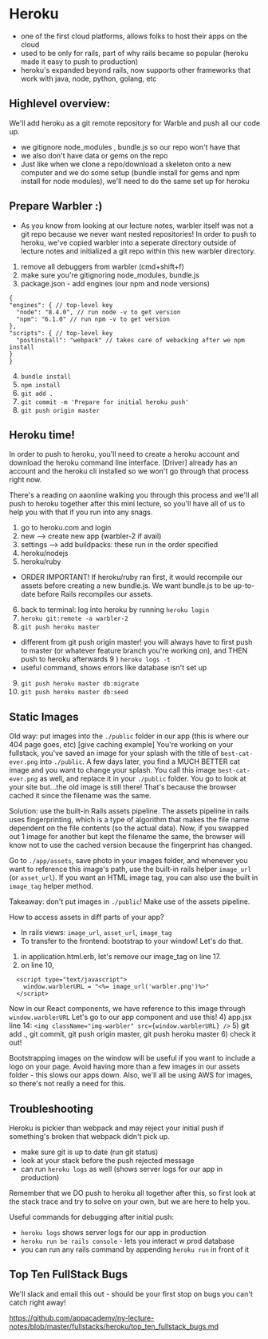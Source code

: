 # Heroku
 - one of the first cloud platforms, allows folks to host their apps on the cloud
 - used to be only for rails, part of why rails became so popular (heroku made it easy to push to production)
 - heroku's expanded beyond rails, now supports other frameworks that work with java, node, python, golang, etc

## Highlevel overview: 

We'll add heroku as a git remote repository for Warble and push all our code up.

- we gitignore node_modules , bundle.js so our repo won't have that 
- we also don't have data or gems on the repo 
- Just like when we clone a repo/download a skeleton onto a new computer and we do some setup
 (bundle install for gems and npm install for node modules), 
  we'll need to do the same set up for heroku

## Prepare Warbler :) 

* As you know from looking at our lecture notes, warbler itself was not a git repo
because we never want nested repositories! In order to push to heroku, 
we've copied warbler into a seperate directory outside of lecture notes and initialized
a git repo within this new warbler directory. 

1) remove all debuggers from warbler (cmd+shift+f)
2) make sure you're gitignoring node_modules, bundle.js
3) package.json - add engines (our npm and node versions)
  ```
  {
  "engines": { // top-level key
    "node": "8.4.0", // run node -v to get version 
    "npm": "6.1.0" // run npm -v to get version
  },
  "scripts": { // top-level key
    "postinstall": "webpack" // takes care of webacking after we npm install
  }
}
```
4) `bundle install`
5) `npm install`
6) `git add .`
7) `git commit -m 'Prepare for initial heroku push'`
8) `git push origin master`

## Heroku time! 

In order to push to heroku, you'll need to create a heroku account and download the heroku
command line interface. [Driver] already has an account and the heroku cli installed so we won't go through
that process right now. 

There's a reading on aaonline walking you through this process and 
we'll all push to heroku together after this mini lecture, so you'll have all of us to help you with that if you
run into any snags. 

1) go to heroku.com and login
2) new --> create new app (warbler-2 if avail)
3) settings --> add buildpacks: these run in the order specified
4) heroku/nodejs 
5) heroku/ruby 
 * ORDER IMPORTANT! If heroku/ruby ran first, it would recompile our assets before creating a new bundle.js. 
  We want bundle.js to be up-to-date before Rails recompiles our assets.
6) back to terminal: log into heroku by running `heroku login` 
7) `heroku git:remote -a warbler-2`
8) `git push heroku master`
  * different from git push origin master! 
  you will always have to first push to master (or whatever feature branch you're working on), 
  and THEN push to heroku afterwards
9 ) `heroku logs -t`
  * useful command, shows errors like database isn't set up
9) `git push heroku master db:migrate`
10) `git push heroku master db:seed`

## Static Images

Old way: put images into the `./public` folder in our app (this is where our 404 page goes, etc)
[give caching example]
You're working on your fullstack, you've saved an image for your splash with the title of 
`best-cat-ever.png` into `./public`. A few days later, you find a MUCH BETTER cat image and you want to change your splash. You call this image `best-cat-ever.png` as well, and replace it
in your `./public` folder. You go to look at your site but...the old image is still there!
That's because the browser cached it since the filename was the same. 

Solution: use the built-in Rails assets pipeline. The assets pipeline in rails uses fingerprinting, which is a type of algorithm that makes the file name dependent on the file contents (so the actual data). Now, if you swapped out 1 image for another but kept the filename the same, the browser will know not to use the cached version because the fingerprint has changed. 

Go to `./app/assets`, save photo in your images folder, and whenever you want to reference this image's path, use the built-in rails helper `image_url` (or `asset_url`). If you want an HTML image tag, you can also use the built in `image_tag` helper method. 

Takeaway: don't put images in `./public`! Make use of the assets pipeline. 

How to access assets in diff parts of your app? 
- In rails views: `image_url`, `asset_url`, `image_tag`
- To transfer to the frontend: bootstrap to your window! Let's do that. 
1) in application.html.erb, let's remove our image_tag on line 17. 
2) on line 10, 
  ``` 
    <script type="text/javascript">
      window.warblerURL = "<%= image_url('warbler.png')%>"
    </script>
  ```
Now in our React components, we have reference to this image through `window.warblerURL`
Let's go to our app component and use this! 
4) app.jsx line 14:
    `<img className="img-warbler" src={window.warblerURL} />`
5) git add ., git commit, git push origin master, git push heroku master
6) check it out!
 
 Bootstrapping images on the window will be useful if you want to include a logo on your page. 
 Avoid having more than a few images in our assets folder - this slows our apps down. Also, we'll all be using AWS for images, so there's not really a need for this. 

## Troubleshooting

Heroku is pickier than webpack and may reject your initial push if something's broken that webpack didn't pick up.
- make sure git is up to date (run git status)
- look at your stack before the push rejected message 
- can run `heroku logs` as well (shows server logs for our app in production)

Remember that we DO push to heroku all together after this, so first look at the stack trace and try to solve on your own, but we are here to help you. 

Useful commands for debugging after initial push:
- `heroku logs` shows server logs for our app in production 
- `heroku run be rails console` - lets you interact w prod database
- you can run any rails command by appending `heroku run` in front of it 


## Top Ten FullStack Bugs

We'll slack and email this out - should be your first stop on bugs you can't catch right away! 

https://github.com/appacademy/ny-lecture-notes/blob/master/fullstacks/heroku/top_ten_fullstack_bugs.md





